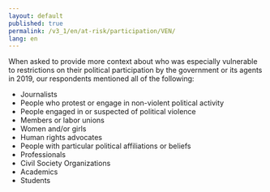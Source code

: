 ```yaml
---
layout: default
published: true
permalink: /v3_1/en/at-risk/participation/VEN/
lang: en
---
```


When asked to provide more context about who was especially vulnerable to restrictions on their political participation by the government or its agents in 2019, our respondents mentioned all of the following:
-	Journalists
-	People who protest or engage in non-violent political activity
-	People engaged in or suspected of political violence
-	Members or labor unions
-	Women and/or girls
-	Human rights advocates
-	People with particular political affiliations or beliefs
-	Professionals
-	Civil Society Organizations
-	Academics
-	Students
